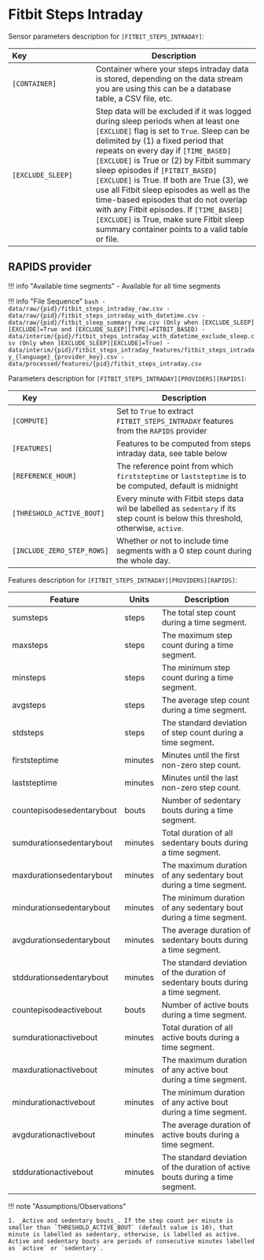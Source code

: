 # Fitbit Steps Intraday

Sensor parameters description for `[FITBIT_STEPS_INTRADAY]`:

|Key&nbsp;&nbsp;&nbsp;&nbsp;&nbsp;&nbsp;&nbsp;&nbsp;&nbsp;&nbsp;&nbsp;&nbsp;&nbsp;&nbsp;&nbsp;&nbsp;&nbsp;&nbsp;&nbsp;&nbsp;&nbsp;&nbsp;&nbsp;&nbsp;&nbsp;&nbsp;&nbsp;&nbsp;&nbsp;            | Description |
|----------------|-----------------------------------------------------------------------------------------------------------------------------------
|`[CONTAINER]`| Container where your steps intraday data is stored, depending on the data stream you are using this can be a database table, a CSV file, etc. |
|`[EXCLUDE_SLEEP]` | Step data will be excluded if it was logged during sleep periods when at least one `[EXCLUDE]` flag is set to `True`. Sleep can be delimited by (1) a fixed period that repeats on every day if `[TIME_BASED][EXCLUDE]` is True or (2) by Fitbit summary sleep episodes if `[FITBIT_BASED][EXCLUDE]` is True. If both are True (3), we use all Fitbit sleep episodes as well as the time-based episodes that do not overlap with any Fitbit episodes. If `[TIME_BASED][EXCLUDE]` is True, make sure Fitbit sleep summary container points to a valid table or file.

## RAPIDS provider

!!! info "Available time segments"
    - Available for all time segments

!!! info "File Sequence"
    ```bash
    - data/raw/{pid}/fitbit_steps_intraday_raw.csv
    - data/raw/{pid}/fitbit_steps_intraday_with_datetime.csv
    - data/raw/{pid}/fitbit_sleep_summary_raw.csv (Only when [EXCLUDE_SLEEP][EXCLUDE]=True and [EXCLUDE_SLEEP][TYPE]=FITBIT_BASED)
    - data/interim/{pid}/fitbit_steps_intraday_with_datetime_exclude_sleep.csv (Only when [EXCLUDE_SLEEP][EXCLUDE]=True)
    - data/interim/{pid}/fitbit_steps_intraday_features/fitbit_steps_intraday_{language}_{provider_key}.csv
    - data/processed/features/{pid}/fitbit_steps_intraday.csv
    ```


Parameters description for `[FITBIT_STEPS_INTRADAY][PROVIDERS][RAPIDS]`:

|Key&nbsp;&nbsp;&nbsp;&nbsp;&nbsp;&nbsp;&nbsp;&nbsp;&nbsp;&nbsp;&nbsp;&nbsp;&nbsp;&nbsp;&nbsp;&nbsp;&nbsp;&nbsp;&nbsp;&nbsp;&nbsp;&nbsp;&nbsp;&nbsp;&nbsp;&nbsp;&nbsp;&nbsp;&nbsp;            | Description |
|----------------|-----------------------------------------------------------------------------------------------------------------------------------
|`[COMPUTE]`                | Set to `True` to extract `FITBIT_STEPS_INTRADAY` features from the `RAPIDS` provider|
|`[FEATURES]`               |         Features to be computed from steps intraday data, see table below           |
|`[REFERENCE_HOUR]`         | The reference point from which `firststeptime` or `laststeptime` is to be computed, default is midnight |
|`[THRESHOLD_ACTIVE_BOUT]`  | Every minute with Fitbit steps data wil be labelled as `sedentary` if its step count is below this threshold, otherwise, `active`.    |
|`[INCLUDE_ZERO_STEP_ROWS]` | Whether or not to include time segments with a 0 step count during the whole day.                          |


Features description for `[FITBIT_STEPS_INTRADAY][PROVIDERS][RAPIDS]`:

|Feature                    |Units          |Description                                                  |
|-------------------------- |-------------- |-------------------------------------------------------------|
|sumsteps                   |steps          |The total step count during a time segment.
|maxsteps                   |steps          |The maximum step count during a time segment.
|minsteps                   |steps          |The minimum step count during a time segment.
|avgsteps                   |steps          |The average step count during a time segment.
|stdsteps                   |steps          |The standard deviation of step count during a time segment.
|firststeptime              |minutes        |Minutes until the first non-zero step count.
|laststeptime               |minutes        |Minutes until the last non-zero step count.
|countepisodesedentarybout  |bouts          |Number of sedentary bouts during a time segment.
|sumdurationsedentarybout   |minutes        |Total duration of all sedentary bouts during a time segment.
|maxdurationsedentarybout   |minutes        |The maximum duration of any sedentary bout during a time segment.
|mindurationsedentarybout   |minutes        |The minimum duration of any sedentary bout during a time segment.
|avgdurationsedentarybout   |minutes        |The average duration of sedentary bouts during a time segment.
|stddurationsedentarybout   |minutes        |The standard deviation of the duration of sedentary bouts during a time segment.
|countepisodeactivebout     |bouts          |Number of active bouts during a time segment.
|sumdurationactivebout      |minutes        |Total duration of all active bouts during a time segment.
|maxdurationactivebout      |minutes        |The maximum duration of any active bout during a time segment.
|mindurationactivebout      |minutes        |The minimum duration of any active bout during a time segment.
|avgdurationactivebout      |minutes        |The average duration of active bouts during a time segment.
|stddurationactivebout      |minutes        |The standard deviation of the duration of active bouts during a time segment.

!!! note "Assumptions/Observations"
    
    1. _Active and sedentary bouts_. If the step count per minute is smaller than `THRESHOLD_ACTIVE_BOUT` (default value is 10), that minute is labelled as sedentary, otherwise, is labelled as active. Active and sedentary bouts are periods of consecutive minutes labelled as `active` or `sedentary`.

